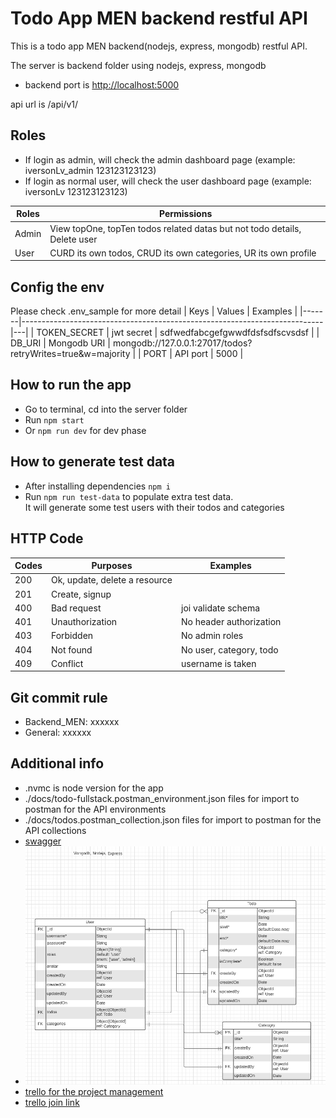 # Todo App MEN backend restful API

This is a todo app MEN backend(nodejs, express, mongodb) restful API.  

The server is backend folder using nodejs, express, mongodb  

- backend port is <http://localhost:5000>  

api url is /api/v1/  

## Roles

- If login as admin, will check the admin dashboard page (example: iversonLv_admin 123123123123)
- If login as normal user, will check the user dashboard page (example: iversonLv 123123123123)

| Roles | Permissions                                                               |
|-------|---------------------------------------------------------------------------|
| Admin | View topOne, topTen todos related datas but not todo details, Delete user |
| User  | CURD its own todos, CRUD its own categories, UR its own profile           |

## Config the env

Please check .env_sample for more detail
| Keys | Values                                                               | Examples |
|-------|---------------------------------------------------------------------------|---|
| TOKEN_SECRET | jwt secret | sdfwedfabcgefgwwdfdsfsdfscvsdsf |
| DB_URI  | Mongodb URI           | mongodb://127.0.0.1:27017/todos?retryWrites=true&w=majority |
| PORT  | API port           | 5000 |

## How to run the app  

- Go to terminal, cd into the server folder
- Run `npm start`
- Or `npm run dev` for dev phase  

## How to generate test data  

- After installing dependencies `npm i`  
- Run `npm run test-data` to populate extra test data.  
It will generate some test users with their todos and categories

## HTTP Code

| Codes | Purposes | Examples |
|-------|--|---------------------------------------------------------------------------|
|200|Ok, update, delete a resource|
|201|Create, signup| |
|400|Bad request| joi validate schema |
|401|Unauthorization| No header authorization|
|403|Forbidden| No admin roles |
|404|Not found| No user, category, todo|
|409|Conflict| username is taken|

## Git commit rule

- Backend_MEN: xxxxxx  
- General: xxxxxx  

## Additional info

- .nvmc is node version for the app
- ./docs/todo-fullstack.postman_environment.json files for import to postman for the API environments
- ./docs/todos.postman_collection.json files for import to postman for the API collections
- [swagger](http://localhost:5000/docs/swagger)
- ![backend database UML](./docs/Todo-Fullstack%20project%20-%20UML.png)
- [trello  for the project management](https://trello.com/b/IHYxgUdU/todo-fullstack-project)
- [trello join link](https://trello.com/invite/b/IHYxgUdU/df7abaf6bf3b1e84b599e246e14d8d78/todo-fullstack-project)
